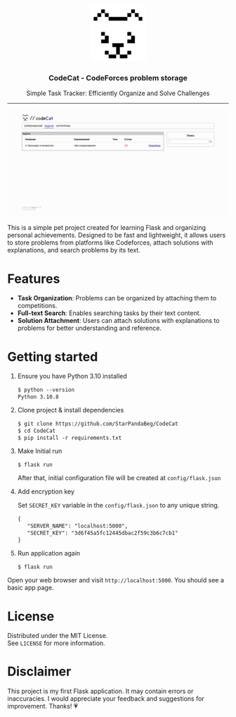 <p align="center">
   <a href="https://github.com/StarPandaBeg/CodeCat">
    <img src=".github/logo.png" alt="Logo" width="128" />
   </a>

   <h3 align="center">CodeCat - CodeForces problem storage</h3>

   <p align="center">
      Simple Task Tracker: Efficiently Organize and Solve Challenges
   </p>
</p>

---

<p align="center">
  <img src=".github/gui.png">
</p>

This is a simple pet project created for learning Flask and organizing personal achievements. Designed to be fast and lightweight, it allows users to store problems from platforms like Codeforces, attach solutions with explanations, and search problems by its text.

# Features

- **Task Organization**: Problems can be organized by attaching them to competitions.
- **Full-text Search**: Enables searching tasks by their text content.
- **Solution Attachment**: Users can attach solutions with explanations to problems for better understanding and reference.

# Getting started

1. Ensure you have Python 3.10 installed
   ```
   $ python --version
   Python 3.10.8
   ```
1. Clone project & install dependencies
   ```
   $ git clone https://github.com/StarPandaBeg/CodeCat
   $ cd CodeCat
   $ pip install -r requirements.txt
   ```
1. Make Initial run

   ```
   $ flask run
   ```

   After that, initial configuration file will be created at `config/flask.json`

1. Add encryption key

   Set `SECRET_KEY` variable in the `config/flask.json` to any unique string.

   ```
   {
      "SERVER_NAME": "localhost:5000",
      "SECRET_KEY": "3d6f45a5fc12445dbac2f59c3b6c7cb1"
   }
   ```

1. Run application again
   ```
   $ flask run
   ```

Open your web browser and visit `http://localhost:5000`. You should see a basic app page.

# License

Distributed under the MIT License.  
See `LICENSE` for more information.

# Disclaimer

This project is my first Flask application. It may contain errors or inaccuracies. I would appreciate your feedback and suggestions for improvement. Thanks! 💗